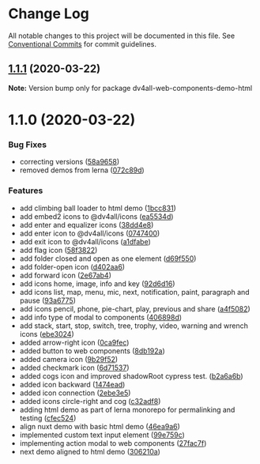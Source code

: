 # Change Log

All notable changes to this project will be documented in this file.
See [Conventional Commits](https://conventionalcommits.org) for commit guidelines.

## [1.1.1](https://github.com/dmijatovic/dv4all-wcp/compare/dv4all-web-components-demo-html@1.1.0...dv4all-web-components-demo-html@1.1.1) (2020-03-22)

**Note:** Version bump only for package dv4all-web-components-demo-html





# 1.1.0 (2020-03-22)


### Bug Fixes

* correcting versions ([58a9658](https://github.com/dmijatovic/dv4all-wcp/commit/58a9658f03644d45078beb2a61ef4cbf7be41c7c))
* removed demos from lerna ([072c89d](https://github.com/dmijatovic/dv4all-wcp/commit/072c89d6513a88702c4de68979e30451440f49f3))


### Features

* add climbing ball loader to html demo ([1bcc831](https://github.com/dmijatovic/dv4all-wcp/commit/1bcc83152c13848817dd79b2e299a0a529da432f))
* add embed2 icons to @dv4all/icons ([ea5534d](https://github.com/dmijatovic/dv4all-wcp/commit/ea5534d30e40f6a44aa06415227b6b32fd433af6))
* add enter and equalizer icons ([38dd4e8](https://github.com/dmijatovic/dv4all-wcp/commit/38dd4e8cab0ea1c2cd1a3cfb0d767f62cf85bf2c))
* add enter icon to @dv4all/icons ([0747400](https://github.com/dmijatovic/dv4all-wcp/commit/074740090cd8de7c788854efb85f3cb35de6ba4b))
* add exit icon to @dv4all/icons ([a1dfabe](https://github.com/dmijatovic/dv4all-wcp/commit/a1dfabe5a45b5416ef72e5a31f670532b399e353))
* add flag icon ([58f3822](https://github.com/dmijatovic/dv4all-wcp/commit/58f3822b987136bca2dc3c09078e94097f5034ac))
* add folder closed and open as one element ([d69f550](https://github.com/dmijatovic/dv4all-wcp/commit/d69f55056655b04cadc593de07b6cc8bc992a2fd))
* add folder-open icon ([d402aa6](https://github.com/dmijatovic/dv4all-wcp/commit/d402aa61defa5f83cdef2f3660e36f3a839b29ab))
* add forward icon ([2e67ab4](https://github.com/dmijatovic/dv4all-wcp/commit/2e67ab4ed962b770f0b04f1769d169509251dac3))
* add icons home, image, info and key ([92d6d16](https://github.com/dmijatovic/dv4all-wcp/commit/92d6d161984e9f4725e0e270f441af2c3a4fc2c6))
* add icons list, map, menu, mic, next, notification, paint, paragraph and pause ([93a6775](https://github.com/dmijatovic/dv4all-wcp/commit/93a67753becca28368d244529cb98ca83a27021c))
* add icons pencil, phone, pie-chart, play, previous and share ([a4f5082](https://github.com/dmijatovic/dv4all-wcp/commit/a4f50823ca3fa93b2e4bb104818e3423e5705409))
* add info type of modal to components ([406898d](https://github.com/dmijatovic/dv4all-wcp/commit/406898dd7cbfc639f309926855039e82b4dd4136))
* add stack, start, stop, switch, tree, trophy, video, warning and wrench icons ([ebe3024](https://github.com/dmijatovic/dv4all-wcp/commit/ebe3024678bc5accdc5c2862cf9bb7dfa1d21f1c))
* added arrow-right icon ([0ca9fec](https://github.com/dmijatovic/dv4all-wcp/commit/0ca9fec6b170bd9a6263348a635025565bc8dab9))
* added button to web components ([8db192a](https://github.com/dmijatovic/dv4all-wcp/commit/8db192a2479da07b461715d1b6311f2f1b4ab611))
* added camera icon ([9b29f52](https://github.com/dmijatovic/dv4all-wcp/commit/9b29f5209d104845de5f370410e0a42a4e9bc335))
* added checkmark icon ([6d71537](https://github.com/dmijatovic/dv4all-wcp/commit/6d71537d68d575d185588279fb17713bae5cf2d6))
* added cogs icon and improved shadowRoot cypress test. ([b2a6a6b](https://github.com/dmijatovic/dv4all-wcp/commit/b2a6a6b766aeea6cc97263cbe8174ccc2f906357))
* added icon backward ([1474ead](https://github.com/dmijatovic/dv4all-wcp/commit/1474eade14dbcef7e32ae48b94b819248fef38ec))
* added icon connection ([2ebe3e5](https://github.com/dmijatovic/dv4all-wcp/commit/2ebe3e5a27894927c9277b51210871c55582d32a))
* added icons circle-right and cog ([c32adf8](https://github.com/dmijatovic/dv4all-wcp/commit/c32adf8045e0051449f3003abe5f1615999c0755))
* adding html demo as part of lerna monorepo for permalinking and testing ([cfec524](https://github.com/dmijatovic/dv4all-wcp/commit/cfec524e5ea8ae120cdf1c65c0bc6bbe2c054bdb))
* align nuxt demo with basic html demo ([46ea9a6](https://github.com/dmijatovic/dv4all-wcp/commit/46ea9a6dacd3ec67710e00c6acba359885c71670))
* implemented custom text input element ([99e759c](https://github.com/dmijatovic/dv4all-wcp/commit/99e759c4f4772745f546af49fcf59285a280e0b3))
* implementing action modal to web components ([27fac7f](https://github.com/dmijatovic/dv4all-wcp/commit/27fac7f910b41e1898310402f433eee48230b031))
* next demo aligned to html demo ([306210a](https://github.com/dmijatovic/dv4all-wcp/commit/306210a06c12bc5cc378b16733a0b1eae51f5b7c))
